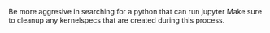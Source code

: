 Be more aggresive in searching for a python that can run jupyter
Make sure to cleanup any kernelspecs that are created during this process.
